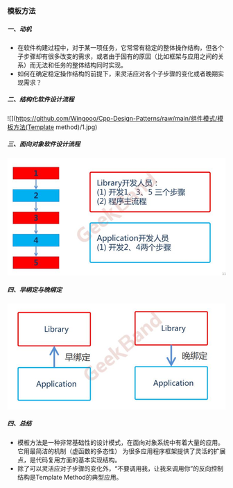 ###  模板方法

##### 一、动机

+ 在软件构建过程中，对于某一项任务，它常常有稳定的整体操作结构，但各个子步骤却有很多改变的需求，或者由于固有的原因（比如框架与应用之间的关系）而无法和任务的整体结构同时实现。
+ 如何在确定稳定操作结构的前提下，来灵活应对各个子步骤的变化或者晚期实现需求？  

##### 二、结构化软件设计流程

![](https://github.com/Wingooo/Cpp-Design-Patterns/raw/main/组件模式/模板方法(Template method)/1.jpg)

##### 三、面向对象软件设计流程

![](2.JPG)

##### 四、早绑定与晚绑定

![](3.JPG)

##### 四、总结

+ 模板方法是一种非常基础性的设计模式，在面向对象系统中有着大量的应用。它用最简洁的机制（虚函数的多态性）
  为很多应用程序框架提供了灵活的扩展点，是代码复用方面的基本实现结构。  
+ 除了可以灵活应对子步骤的变化外，“不要调用我，让我来调用你”的反向控制结构是Template Method的典型应用。  
